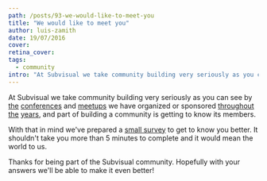 ```yaml
---
path: /posts/93-we-would-like-to-meet-you
title: "We would like to meet you"
author: luis-zamith
date: 19/07/2016
cover: 
retina_cover: 
tags:
  - community
intro: "At Subvisual we take community building very seriously as you can see by"
---
```


At Subvisual we take community building very seriously as you can see by
[the](http://mirrorconf.com/) [conferences](http://rubyconf.pt/) and
[meetups](http://www.meetup.com/bragajs/) we have organized or sponsored
[throughout](http://www.meetup.com/bragarb/)
[the](https://angel.co/lean-startup-meetup-minho)
[years](https://twitter.com/rubynorte), and part of building a community is
getting to know its members.

With that in mind we've prepared a [small survey](https://subvisual.typeform.com/to/T6Hchl) to get to know you better. It
shouldn't take you more than 5 minutes to complete and it would mean the world to us.

Thanks for being part of the Subvisual community. Hopefully with your answers
we'll be able to make it even better!

